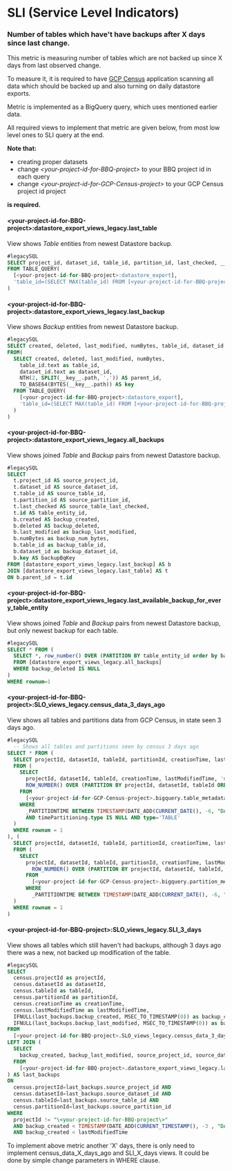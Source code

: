 # SLI (Service Level Indicators)


### Number of tables which have't have backups after X days since last change.  

This metric is measuring number of tables which are not backed up since X days from last observed change. 

To measure it, it is required to have [GCP Census](https://github.com/ocadotechnology/gcp-census) application scanning all data which should be backed up 
and also turning on daily datastore exports. 

Metric is implemented as a BigQuery query, which uses mentioned earlier data. 

All required views to implement that metric are given below, from most low level ones to SLI query at the end.
 
**Note that:**
  * creating proper datasets 
  * change *\<your-project-id-for-BBQ-project\>* to your BBQ project id in each query
  * change *\<your-project-id-for-GCP-Census-project\>* to your GCP Census project id project

**is required.** 

#### \<your-project-id-for-BBQ-project\>:datastore_export_views_legacy.last_table
View shows *Table* entities from newest Datastore backup.
```sql
#legacySQL
SELECT project_id, dataset_id, table_id, partition_id, last_checked, __key__.id AS id 
FROM TABLE_QUERY(
  [<your-project-id-for-BBQ-project>:datastore_export], 
  'table_id=(SELECT MAX(table_id) FROM [<your-project-id-for-BBQ-project>:datastore_export.__TABLES__] WHERE LEFT(table_id, 6) = "Table_")'
)
```

#### \<your-project-id-for-BBQ-project\>:datastore_export_views_legacy.last_backup
View shows *Backup* entities from newest Datastore backup.
```sql
#legacySQL
SELECT created, deleted, last_modified, numBytes, table_id, dataset_id , key, INTEGER(parent_id) as parent_id
FROM(
  SELECT created, deleted, last_modified, numBytes, 
    table_id.text as table_id, 
    dataset_id.text as dataset_id,
    NTH(2, SPLIT(__key__.path, ',')) AS parent_id, 
    TO_BASE64(BYTES(__key__.path)) AS key
  FROM TABLE_QUERY(
    [<your-project-id-for-BBQ-project>:datastore_export], 
    'table_id=(SELECT MAX(table_id) FROM [<your-project-id-for-BBQ-project>:datastore_export.__TABLES__] WHERE LEFT(table_id, 7) = "Backup_")'
  )
)
```

#### \<your-project-id-for-BBQ-project\>:datastore_export_views_legacy.all_backups
View shows joined *Table* and *Backup* pairs from newest Datastore backup.
```sql
#legacySQL
SELECT 
  t.project_id AS source_project_id,
  t.dataset_id AS source_dataset_id,
  t.table_id AS source_table_id,
  t.partition_id AS source_partition_id,
  t.last_checked AS source_table_last_checked,
  t.id AS table_entity_id,
  b.created AS backup_created,
  b.deleted AS backup_deleted,
  b.last_modified as backup_last_modified,
  b.numBytes as backup_num_bytes,
  b.table_id as backup_table_id,
  b.dataset_id as backup_dataset_id,
  b.key AS backupBqKey
FROM [datastore_export_views_legacy.last_backup] AS b
JOIN [datastore_export_views_legacy.last_table] AS t 
ON b.parent_id = t.id
```

#### \<your-project-id-for-BBQ-project\>:datastore_export_views_legacy.last_available_backup_for_every_table_entity
View shows joined *Table* and *Backup* pairs from newest Datastore backup, but only newest backup for each table. 

```sql
#legacySQL
SELECT * FROM (
  SELECT *, row_number() OVER (PARTITION BY table_entity_id order by backup_created DESC) as rownum
  FROM [datastore_export_views_legacy.all_backups]
  WHERE backup_deleted IS NULL
)
WHERE rownum=1
```

#### \<your-project-id-for-BBQ-project\>:SLO_views_legacy.census_data_3_days_ago
View shows all tables and partitions data from GCP Census, in state seen 3 days ago.

```sql 
#legacySQL
  -- Shows all tables and partitions seen by census 3 days ago
SELECT * FROM (
  SELECT projectId, datasetId, tableId, partitionId, creationTime, lastModifiedTime
  FROM (
    SELECT 
      projectId, datasetId, tableId, creationTime, lastModifiedTime, 'null' AS partitionId,
      ROW_NUMBER() OVER (PARTITION BY projectId, datasetId, tableId ORDER BY snapshotTime DESC) AS rownum
    FROM 
      [<your-project-id-for-GCP-Census-project>.bigquery.table_metadata_v1_0]
    WHERE
      _PARTITIONTIME BETWEEN TIMESTAMP(DATE_ADD(CURRENT_DATE(), -6, "DAY")) AND TIMESTAMP(DATE_ADD(CURRENT_DATE(), -3, "DAY"))
      AND timePartitioning.type IS NULL AND type='TABLE'
  )
  WHERE rownum = 1
), (
  SELECT projectId, datasetId, tableId, partitionId, creationTime, lastModifiedTime
  FROM (
    SELECT
      projectId, datasetId, tableId, partitionId, creationTime, lastModifiedTime,
        ROW_NUMBER() OVER (PARTITION BY projectId, datasetId, tableId, partitionId ORDER BY snapshotTime DESC) AS rownum
      FROM
        [<your-project-id-for-GCP-Census-project>.bigquery.partition_metadata_v1_0]
      WHERE
        _PARTITIONTIME BETWEEN TIMESTAMP(DATE_ADD(CURRENT_DATE(), -6, "DAY")) AND TIMESTAMP(DATE_ADD(CURRENT_DATE(), -3, "DAY"))
  )
  WHERE rownum = 1
)
```

#### \<your-project-id-for-BBQ-project\>:SLO_views_legacy.SLI_3_days

View shows all tables which still haven't had backups, although 3 days ago there was a new, not backed up modification of the table.

```sql
#legacySQL
SELECT 
  census.projectId as projectId, 
  census.datasetId as datasetId, 
  census.tableId as tableId, 
  census.partitionId as partitionId, 
  census.creationTime as creationTime, 
  census.lastModifiedTime as lastModifiedTime,
  IFNULL(last_backups.backup_created, MSEC_TO_TIMESTAMP(0)) as backup_created,
  IFNULL(last_backups.backup_last_modified, MSEC_TO_TIMESTAMP(0)) as backup_last_modified
FROM
  [<your-project-id-for-BBQ-project>.SLO_views_legacy.census_data_3_days_ago] AS census
LEFT JOIN (
  SELECT
    backup_created, backup_last_modified, source_project_id, source_dataset_id, source_table_id, source_partition_id
  FROM
    [<your-project-id-for-BBQ-project>.datastore_export_views_legacy.last_available_backup_for_every_table_entity]
) AS last_backups
ON 
  census.projectId=last_backups.source_project_id AND 
  census.datasetId=last_backups.source_dataset_id AND 
  census.tableId=last_backups.source_table_id AND 
  census.partitionId=last_backups.source_partition_id
WHERE
  projectId != "\<your-project-id-for-BBQ-project\>"
  AND backup_created < TIMESTAMP(DATE_ADD(CURRENT_TIMESTAMP(), -3 , "DAY"))
  AND backup_created < lastModifiedTime
```

To implement above metric another 'X' days, there is only need to implement census_data_X_days_ago and SLI_X_days views. It could be done by simple change parameters in WHERE clause. 